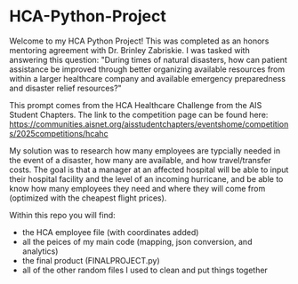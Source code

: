 # HCA-Python-Project

Welcome to my HCA Python Project! This was completed as an honors mentoring agreement with Dr. Brinley Zabriskie. I was tasked with answering this question: "During times of natural disasters, how can patient assistance be improved through better organizing available resources from within a larger healthcare company and available emergency preparedness and disaster relief resources?"

This prompt comes from the HCA Healthcare Challenge from the AIS Student Chapters. The link to the competition page can be found here:
https://communities.aisnet.org/aisstudentchapters/eventshome/competitions/2025competitions/hcahc

My solution was to research how many employees are typcially needed in the event of a disaster, how many are available, and how travel/transfer costs. The goal is that a manager at an affected hospital will be able to input their hospital facility and the level of an incoming hurricane, and be able to know how many employees they need and where they will come from (optimized with the cheapest flight prices).

Within this repo you will find:
- the HCA employee file (with coordinates added)
- all the peices of my main code (mapping, json conversion, and analytics)
- the final product (FINALPROJECT.py)
- all of the other random files I used to clean and put things together
